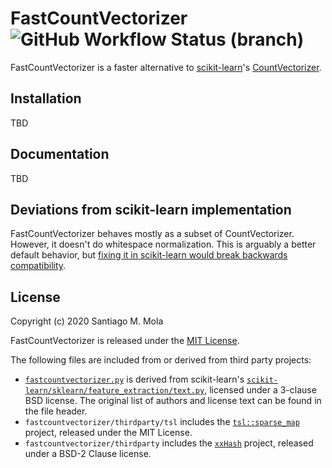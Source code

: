 # FastCountVectorizer ![GitHub Workflow Status (branch)](https://img.shields.io/github/workflow/status/smola/fastcountvectorizer/fastcountvectorizer-ci/master)

FastCountVectorizer is a faster alternative to [scikit-learn](https://scikit-learn.org/)'s [CountVectorizer](https://scikit-learn.org/stable/modules/generated/sklearn.feature_extraction.text.CountVectorizer.html).

## Installation

TBD

## Documentation

TBD

## Deviations from scikit-learn implementation

FastCountVectorizer behaves mostly as a subset of CountVectorizer. However, it doesn't do whitespace normalization. This is arguably a better default behavior, but [fixing it in scikit-learn would break backwards compatibility](https://github.com/scikit-learn/scikit-learn/issues/7475).

## License

Copyright (c) 2020 Santiago M. Mola

FastCountVectorizer is released under the [MIT License](LICENSE).

The following files are included from or derived from third party projects:

* [`fastcountvectorizer.py`](fastcountvectorizer/fastcountvectorizer.py) is derived from scikit-learn's [`scikit-learn/sklearn/feature_extraction/text.py`](https://github.com/scikit-learn/scikit-learn/blob/master/sklearn/feature_extraction/text.py), licensed under a 3-clause BSD license. The original list of authors and license text can be found in the file header.
* `fastcountvectorizer/thirdparty/tsl` includes the [`tsl::sparse_map`](https://github.com/Tessil/sparse-map) project, released under the MIT License.
* `fastcountvectorizer/thirdparty` includes the [`xxHash`](https://github.com/Cyan4973/xxHash) project, released under a BSD-2 Clause license.

